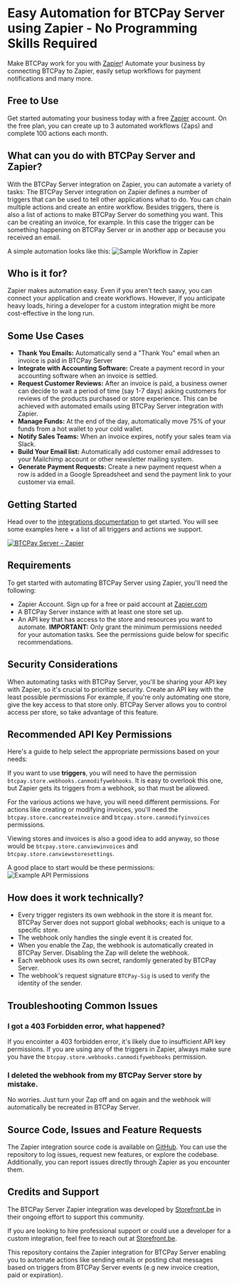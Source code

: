 # Easy Automation for BTCPay Server using Zapier - No Programming Skills Required

Make BTCPay work for you with [Zapier](https://zapier.com)! Automate your business by connecting BTCPay to Zapier, easily setup workflows for payment notifications and many more.

## Free to Use
Get started automating your business today with a free [Zapier](https://zapier.com) account. 
On the free plan, you can create up to 3 automated workflows (Zaps) and complete 100 actions each month.

## What can you do with BTCPay Server and Zapier?
With the BTCPay Server integration on Zapier, you can automate a variety of tasks:
The BTCPay Server integration on Zapier defines a number of triggers that can be used to tell other applications what to do. 
You can chain multiple actions and create an entire workflow.
Besides triggers, there is also a list of actions to make BTCPay Server do something you want. 
This can be creating an invoice, for example. In this case the trigger can be something happening on BTCPay Server or in another app or because you received an email.

A simple automation looks like this:
![Sample Workflow in Zapier](./doc/zap-sample1.png)

## Who is it for?
Zapier makes automation easy. Even if you aren't tech saavy, you can connect your application and create workflows. However, if you anticipate heavy loads, hiring a developer for a custom integration might be more cost-effective in the long run.

## Some Use Cases
- **Thank You Emails:** Automatically send a "Thank You" email when an invoice is paid in BTCPay Server
- **Integrate with Accounting Software:** Create a payment record in your accounting software when an invoice is settled.
- **Request Customer Reviews:** After an invoice is paid, a business owner can decide to wait a period of time (say 1-7 days) asking customers for reviews of the products purchased or store experience. This can be achieved with automated emails using BTCPay Server integration with Zapier.
- **Manage Funds:** At the end of the day, automatically move 75% of your funds from a hot wallet to your cold wallet.
- **Notify Sales Teams:** When an invoice expires, notify your sales team via Slack.
- **Build Your Email list:** Automatically add customer email addresses to your Mailchimp account or other newsletter mailing system.
- **Generate Payment Requests:** Create a new payment request when a row is added in a Google Spreadsheet and send the payment link to your customer via email.

## Getting Started
Head over to the [integrations documentation](https://zapier.com/apps/btcpay-server/integrations) to get started. You will see some examples here + a list of all triggers and actions we support. 

[![BTCPay Server - Zapier](https://img.youtube.com/vi/RylpDWt30uc/mqdefault.jpg "BTCPay Server - Zapier")](https://youtu.be/RylpDWt30uc "BTCPay Server - Zapier")

## Requirements
To get started with automating BTCPay Server using Zapier, you'll need the following:
- Zapier Account. Sign up for a free or paid account at [Zapier.com](https://zapier.com)
- A BTCPay Server instance with at least one store set up.
- An API key that has access to the store and resources you want to automate. **IMPORTANT:** Only grant the minimum permissions needed for your automation tasks. 
See the permissions guide below for specific recommendations.

## Security Considerations
When automating tasks with BTCPay Server, you'll be sharing your API key with Zapier, so it's crucial to prioritize security. Create an API key with the least possible permissions
For example, if you're only automating one store, give the key access to that store only.
BTCPay Server allows you to control access per store, so take advantage of this feature.

## Recommended API Key Permissions
Here's a guide to help select the appropriate permissions based on your needs:

If you want to use **triggers**, you will need to have the permission `btcpay.store.webhooks.canmodifywebhooks`. It is easy to overlook this one, but Zapier gets its triggers from a webhook, so that must be allowed.

For the various actions we have, you will need different permissions. For actions like creating or modifying invoices, you'll need the `btcpay.store.cancreateinvoice` and `btcpay.store.canmodifyinvoices` permissions.

Viewing stores and invoices is also a good idea to add anyway, so those would be `btcpay.store.canviewinvoices` and `btcpay.store.canviewstoresettings`.

A good place to start would be these permissions:
![Example API Permissions](./doc/ExampleApiPermissions.jpeg)


## How does it work technically?
- Every trigger registers its own webhook in the store it is meant for. BTCPay Server does not support global webhooks; each is unique to a specific store.
- The webhook only handles the single event it is created for.
- When you enable the Zap, the webhook is automatically created in BTCPay Server. Disabling the Zap will delete the webhook.
- Each webhook uses its own secret, randomly generated by BTCPay Server.
- The webhook's request signature `BTCPay-Sig` is used to verify the identity of the sender.


## Troubleshooting Common Issues

### I got a 403 Forbidden error, what happened?
If you encointer a 403 forbidden error, it's likely due to insufficient API key permissions. If you are using any of the triggers in Zapier, always make sure you have the `btcpay.store.webhooks.canmodifywebhooks` permission.

### I deleted the webhook from my BTCPay Server store by mistake.
No worries. Just turn your Zap off and on again and the webhook will automatically be recreated in BTCPay Server.

## Source Code, Issues and Feature Requests
The Zapier integration source code is available on [GitHub](https://github.com/btcpayserver/zapier).
You can use the repository to log issues, request new features, or explore the codebase.
Additionally, you can report issues directly through Zapier as you encounter them.

## Credits and Support
The BTCPay Server Zapier integration was developed by [Storefront.be](https://www.storefront.be/en/) in their ongoing effort to support this community.

If you are looking to hire professional support or could use a developer for a custom integration, feel free to reach out at [Storefront.be](https://www.storefront.be/en/).

This repository contains the Zapier integration for BTCPay Server enabling you to automate actions like sending emails or posting chat messages based on triggers from BTCPay Server events (e.g new invoice creation, paid or expiration).
